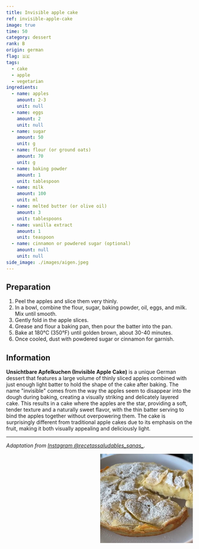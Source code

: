 ```yaml
---
title: Invisible apple cake
ref: invisible-apple-cake
image: true
time: 50
category: dessert
rank: B
origin: german
flag: 🇩🇪
tags:
  - cake
  - apple
  - vegetarian
ingredients:
  - name: apples
    amount: 2-3
    unit: null
  - name: eggs
    amount: 2
    unit: null
  - name: sugar
    amount: 50
    unit: g
  - name: flour (or ground oats)
    amount: 70
    unit: g
  - name: baking powder
    amount: 1
    unit: tablespoon
  - name: milk
    amount: 100
    unit: ml
  - name: melted butter (or olive oil)
    amount: 3
    unit: tablespoons
  - name: vanilla extract
    amount: 1
    unit: teaspoon
  - name: cinnamon or powdered sugar (optional)
    amount: null
    unit: null
side_image: ./images/aigen.jpeg
---
```


## Preparation
1. Peel the apples and slice them very thinly.
2. In a bowl, combine the flour, sugar, baking powder, oil, eggs, and milk. Mix until smooth.
3. Gently fold in the apple slices.
4. Grease and flour a baking pan, then pour the batter into the pan.
5. Bake at 180°C (350°F) until golden brown, about 30-40 minutes.
6. Once cooled, dust with powdered sugar or cinnamon for garnish.

## Information
**Unsichtbare Apfelkuchen (Invisible Apple Cake)** is a unique German dessert that features a large volume of thinly sliced apples combined with just enough light batter to hold the shape of the cake after baking. The name "invisible" comes from the way the apples seem to disappear into the dough during baking, creating a visually striking and delicately layered cake. This results in a cake where the apples are the star, providing a soft, tender texture and a naturally sweet flavor, with the thin batter serving to bind the apples together without overpowering them. The cake is surprisingly different from traditional apple cakes due to its emphasis on the fruit, making it both visually appealing and deliciously light.

---

_Adaptation from [Instagram @recetassaludables_sanas_](https://www.instagram.com/p/C6OTyuzg42l/?utm_source=ig_web_copy_link&igsh=MzRlODBiNWFlZA==)._

<img src="images/invisible_apple_cake.png" style="width:250px; float:right;"/>